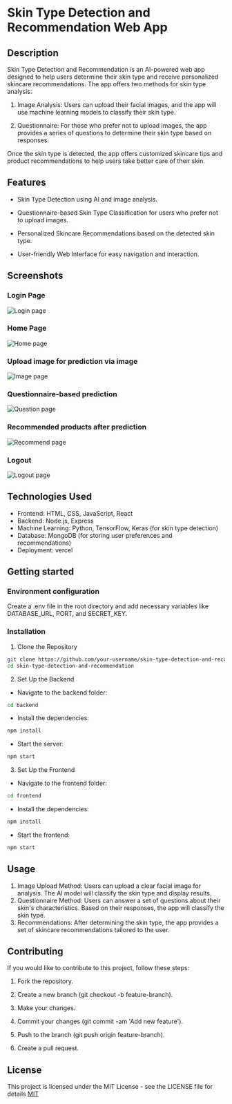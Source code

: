 # Skin Type Detection and Recommendation Web App

## Description
Skin Type Detection and Recommendation is an AI-powered web app designed to help users determine their skin type and receive personalized skincare recommendations. The app offers two methods for skin type analysis:

1. Image Analysis: Users can upload their facial images, and the app will use machine learning models to classify their skin type.

2. Questionnaire: For those who prefer not to upload images, the app provides a series of questions to determine their skin type based on responses.

Once the skin type is detected, the app offers customized skincare tips and product recommendations to help users take better care of their skin.

## Features
- Skin Type Detection using AI and image analysis.

- Questionnaire-based Skin Type Classification for users who prefer not to upload images.

- Personalized Skincare Recommendations based on the detected skin type.

- User-friendly Web Interface for easy navigation and interaction.

## Screenshots
### Login Page 

![Login page](photos-for-readme/ss1.png)

### Home Page 
![Home page](photos-for-readme/ss2.png)

### Upload image for prediction via image
![Image page](photos-for-readme/ss3.png)

### Questionnaire-based prediction
![Question page](photos-for-readme/ss4.png)

### Recommended products after prediction
![Recommend page](photos-for-readme/ss5.png)

### Logout 
![Logout page](photos-for-readme/ss6.png)

## Technologies Used
- Frontend: HTML, CSS, JavaScript, React
- Backend: Node.js, Express
- Machine Learning: Python, TensorFlow, Keras (for skin type detection)
- Database: MongoDB (for storing user preferences and recommendations)
- Deployment: vercel

## Getting started

### Environment configuration
Create a .env file in the root directory and add necessary variables like DATABASE_URL, PORT, and SECRET_KEY.

### Installation
1. Clone the Repository
```bash
git clone https://github.com/your-username/skin-type-detection-and-recommendation.git
cd skin-type-detection-and-recommendation
```

2. Set Up the Backend
- Navigate to the backend folder:
```bash
cd backend
```

- Install the dependencies:
```bash
npm install
```

- Start the server:
```bash
npm start
```

3. Set Up the Frontend
- Navigate to the frontend folder:
```bash
cd frontend
```

- Install the dependencies:
```bash
npm install
```

- Start the frontend:
```bash
npm start
```

## Usage
1. Image Upload Method: Users can upload a clear facial image for analysis. The AI model will classify the skin type and display results.
2. Questionnaire Method: Users can answer a set of questions about their skin's characteristics. Based on their responses, the app will classify the skin type.
3. Recommendations: After determining the skin type, the app provides a set of skincare recommendations tailored to the user.

## Contributing
If you would like to contribute to this project, follow these steps:
1. Fork the repository.
2. Create a new branch (git checkout -b feature-branch).
3. Make your changes.
4. Commit your changes (git commit -am 'Add new feature').

5. Push to the branch (git push origin feature-branch).

6. Create a pull request.

## License
This project is licensed under the MIT License - see the LICENSE file for details
[MIT](LICENSE)
